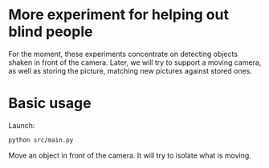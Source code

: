 # More experiment for helping out blind people

For the moment, these experiments concentrate on detecting objects shaken in
front of the camera. Later, we will try to support a moving camera, as well
as storing the picture, matching new pictures against stored ones.

# Basic usage

Launch:

```sh
python src/main.py
```

Move an object in front of the camera. It will try to isolate what is moving.